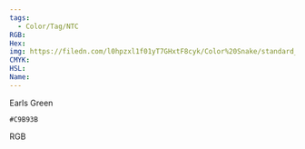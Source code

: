 ```yaml
---
tags:
  - Color/Tag/NTC
RGB:
Hex:
img: https://filedn.com/l0hpzxl1f01yT7GHxtF8cyk/Color%20Snake/standard_csv_to_svg//C9B93B.svg
CMYK:
HSL:
Name:
---
```

Earls Green
```palette
#C9B93B
```
RGB
